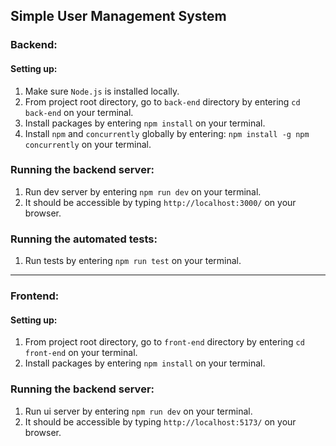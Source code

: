 ## Simple User Management System

### Backend:
#### Setting up:
1. Make sure `Node.js` is installed locally.
2. From project root directory, go to `back-end` directory by entering `cd back-end` on your terminal.
3. Install packages by entering `npm install` on your terminal.
4. Install `npm` and `concurrently` globally by entering: `npm install -g npm concurrently` on your terminal.

### Running the backend server:
1. Run dev server by entering `npm run dev` on your terminal.
2. It should be accessible by typing `http://localhost:3000/` on your browser.

### Running the automated tests:
1. Run tests by entering `npm run test` on your terminal.

---

### Frontend:
#### Setting up:
1. From project root directory, go to `front-end` directory by entering `cd front-end` on your terminal.
2. Install packages by entering `npm install` on your terminal.

### Running the backend server:
1. Run ui server by entering `npm run dev` on your terminal.
2. It should be accessible by typing `http://localhost:5173/` on your browser.
